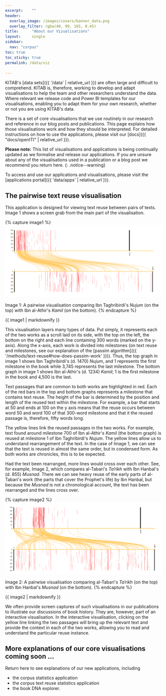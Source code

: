 ```yaml
---
excerpt:	""
header:
  overlay_image: /images/covers/banner_data.png
  overlay_filter: rgba(40, 99, 165, 0.45)
title:		"About our Vizualisations"
layout:		single
sidebar:
  nav: "corpus"
toc: true
toc_sticky: true
permalink: /data/viz

---
```

KITAB's [data sets]({{ '/data' | relative_url }}) are often large and difficult to comprehend. KITAB is, therefore, working to develop and adapt visualisations to help the team and other researchers understand the data. Where relevant we release code and Power BI templates for our visualisations, enabling you to adapt them for your own research, whether or not you are using KITAB's data.

There is a set of core visualisations that we use routinely in our research and reference in our blog posts and publications. This page explains how those visualisations work and how they should be interpreted. For detailed instructions on how to use the applications, please visit our [docs]({{ "docs/openITI" | relative_url }}).

**Please note:** This list of visualisations and applications is being continually updated as we formalise and release our applications. If you are unsure about any of the visualisations used in a publication or a blog post we recommend you return here.
{: .notice--warning}

To access and use our applications and visualisations, please visit the [applications portal]({{ 'data/apps' | relative_url }}).

## The pairwise text reuse visualisation

This application is designed for viewing text reuse between pairs of texts. Image 1 shows a screen grab from the main part of the visualisation.



{% capture image1 %}
[![Pairwise visualisation](/images/methods/pair-wise-Nujum-Kamil.png)](/images/methods/pair-wise-Nujum-Kamil.png)

Image 1: A pairwise visualisation comparing Ibn Taghribirdi's *Nujum* (on the top) with Ibn al-Athir's *Kamil* (on the bottom).
{% endcapture %}

<div class="notice--primary">
{{ image1 | markdownify }}
</div>

This visualisation layers many types of data. Put simply, it represents each of the two works as a scroll laid on its side, with the top on the left, the bottom on the right and each line containing 300 words (marked on the y-axis). Along the x-axis, each work is divided into milestones (on text reuse and milestones, see our explanation of the [passim algorithm]({{ '/methods/text-reuse#how-does-passim-work' }})). Thus, the top graph in image 1 shows Ibn Taghribirdi's (d. 1470) *Nujum*, and 1 represents the first milestone in the book while 3,745 represents the last milestone. The bottom graph in image 1 shows Ibn al-Athir's (d. 1234) *Kamil*; 1 is the first milestone in the book and 4,500 is the last.

Text passages that are common to both works are highlighted in red. Each of the red bars in the top and bottom graphs represents a milestone that contains text reuse. The height of the bar is determined by the position and length of the reused text within the milestone. For example, a bar that starts at 50 and ends at 100 on the y axis means that the reuse occurs between word 50 and word 100 of that 300-word milestone and that it the reused passage is, therefore, fifty words long.

The yellow lines link the reused passages in the two works. For example, text found around milestone 700 of Ibn al-Athir's *Kamil* (the bottom graph) is reused at milestone 1 of Ibn Taghribirdi's *Nujum*. The yellow lines allow us to understand rearrangement of the text. In the case of Image 1, we can see that the text is reused in almost the same order, but in condensed form. As both works are chronicles, this is to be expected.

Had the text been rearranged, more lines would cross over each other. See, for example, Image 2, which compares al-Tabari's *Taʾrikh* with Ibn Hanbal's (d. 855) *Musnad*. There we can see heavy reuse of the early parts of al-Tabari's work (the parts that cover the Prophet's life) by Ibn Hanbal, but because the *Musnad* is not a chronological account, the text has been rearranged and the lines cross over.

{% capture image2 %}
[![Another pairwise visualisation](/images/methods/pair-wise-Tarikh-Musnad.png)](/images/methods/pair-wise-Tarikh-Musnad.png)

Image 2: A pairwise visualisation comparing al-Tabari's *Taʾrikh* (on the top) with Ibn Hanbal's *Musnad* (on the bottom). {% endcapture %}

<div class="notice--primary">
{{ image2 | markdownify }}
</div>

We often provide screen captures of such visualisations in our publications to illustrate our discussions of book history. They are, however, part of an interactive visualisation. In the interactive visualisation, clicking on the yellow line linking the two passages will bring up the relevant text and provide the context in each of the two works, allowing you to read and understand the particular reuse instance.

## More explanations of our core visualisations coming soon ...

Return here to see explanations of our new applications, including
* the corpus statistics application
* the corpus text reuse statistics application
* the book DNA explorer.

